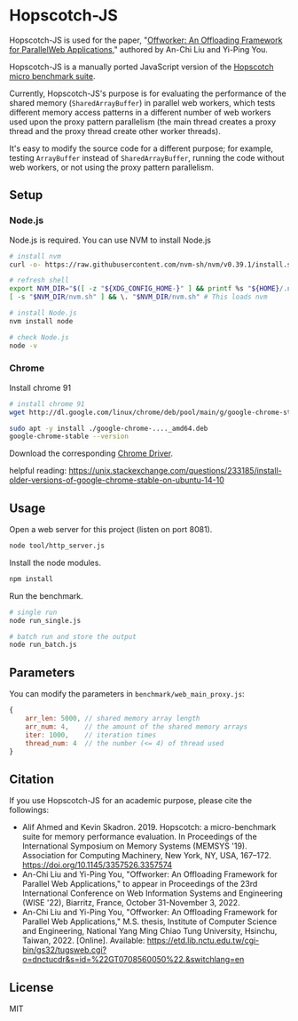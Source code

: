 # Hopscotch-JS

Hopscotch-JS is used for the paper, "[Offworker: An Offloading Framework for ParallelWeb Applications](#citation)," authored by An-Chi Liu and Yi-Ping You.

Hopscotch-JS is a manually ported JavaScript version of the [Hopscotch micro benchmark suite](https://github.com/alifahmed/hopscotch).

Currently, Hopscotch-JS's purpose is for evaluating the performance of the shared memory (`SharedArrayBuffer`) in parallel web workers, which tests different memory access patterns in a different number of web workers used upon the proxy pattern parallelism (the main thread creates a proxy thread and the proxy thread create other worker threads). 

It's easy to modify the source code for a different purpose; for example, testing `ArrayBuffer` instead of `SharedArrayBuffer`, running the code without web workers, or not using the proxy pattern parallelism.

## Setup

### Node.js

Node.js is required. You can use NVM to install Node.js

```sh
# install nvm
curl -o- https://raw.githubusercontent.com/nvm-sh/nvm/v0.39.1/install.sh | bash

# refresh shell
export NVM_DIR="$([ -z "${XDG_CONFIG_HOME-}" ] && printf %s "${HOME}/.nvm" || printf %s "${XDG_CONFIG_HOME}/nvm")"
[ -s "$NVM_DIR/nvm.sh" ] && \. "$NVM_DIR/nvm.sh" # This loads nvm

# install Node.js
nvm install node

# check Node.js
node -v
```

### Chrome

Install chrome 91

```sh
# install chrome 91
wget http://dl.google.com/linux/chrome/deb/pool/main/g/google-chrome-stable/google-chrome-stable_91.0.4472.164-1_amd64.deb

sudo apt -y install ./google-chrome-...._amd64.deb
google-chrome-stable --version
```

Download the corresponding [Chrome Driver](https://sites.google.com/chromium.org/driver/downloads?authuser=0).

helpful reading: https://unix.stackexchange.com/questions/233185/install-older-versions-of-google-chrome-stable-on-ubuntu-14-10

## Usage

Open a web server for this project (listen on port 8081).

```sh
node tool/http_server.js
```

Install the node modules.

```sh
npm install
```

Run the benchmark.

```sh
# single run
node run_single.js

# batch run and store the output
node run_batch.js
```

## Parameters

You can modify the parameters in `benchmark/web_main_proxy.js`:

```js
{
    arr_len: 5000, // shared memory array length
    arr_num: 4,    // the amount of the shared memory arrays
    iter: 1000,    // iteration times
    thread_num: 4  // the number (<= 4) of thread used
}
```

## Citation

If you use Hopscotch-JS for an academic purpose, please cite the followings:

- Alif Ahmed and Kevin Skadron. 2019. Hopscotch: a micro-benchmark suite for memory performance evaluation. In Proceedings of the International Symposium on Memory Systems (MEMSYS '19). Association for Computing Machinery, New York, NY, USA, 167–172. https://doi.org/10.1145/3357526.3357574
- An-Chi Liu and Yi-Ping You, "Offworker: An Offloading Framework for Parallel Web Applications," to appear in Proceedings of the 23rd International Conference on Web Information Systems and Engineering (WISE '22), Biarritz, France, October 31-November 3, 2022.
- An-Chi Liu and Yi-Ping You, "Offworker: An Offloading Framework for Parallel Web Applications," M.S. thesis, Institute of Computer Science and Engineering, National Yang Ming Chiao Tung University, Hsinchu, Taiwan, 2022. [Online]. Available: https://etd.lib.nctu.edu.tw/cgi-bin/gs32/tugsweb.cgi?o=dnctucdr&s=id=%22GT0708560050%22.&switchlang=en


## License

MIT

